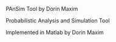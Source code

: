 PAnSim Tool by Dorin Maxim

Probabilistic Analysis and Simulation Tool

Implemented in Matlab by Dorin Maxim

